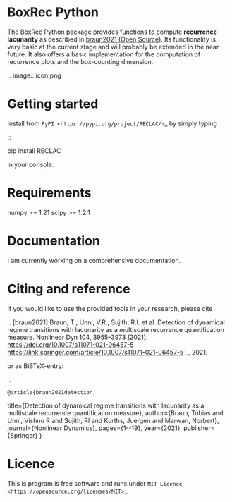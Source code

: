 BoxRec Python
==============

The BoxRec Python package provides functions to compute **recurrence lacunarity** as described in [braun2021 (Open Source)](https://link.springer.com/article/10.1007/s11071-021-06457-5#article-info>). Its functionality is very basic at the current stage and will probably be extended in the near future. It also offers a basic implementation for the computation of recurrence plots and the box-counting dimension.

.. image:: icon.png


Getting started
===============

Install from `PyPI <https://pypi.org/project/RECLAC/>`_ by simply typing

::

   pip install RECLAC

in your console.

Requirements
====

numpy >= 1.21
scipy >= 1.2.1



Documentation
=============

I am currently working on a comprehensive documentation.


Citing and reference
====================
If you would like to use the provided tools in your research, please cite

.. [braun2021] Braun, T., Unni, V.R., Sujith, R.I. et al. Detection of dynamical regime transitions with lacunarity as a multiscale recurrence quantification measure. Nonlinear Dyn 104, 3955–3973 (2021). https://doi.org/10.1007/s11071-021-06457-5 <https://link.springer.com/article/10.1007/s11071-021-06457-5>`_, 2021.

or as BiBTeX-entry:

::

    @article{braun2021detection,
  title={Detection of dynamical regime transitions with lacunarity as a multiscale recurrence quantification measure},
  author={Braun, Tobias and Unni, Vishnu R and Sujith, RI and Kurths, Juergen and Marwan, Norbert},
  journal={Nonlinear Dynamics},
  pages={1--19},
  year={2021},
  publisher={Springer}
}


Licence
=======
This is program is free software and runs under `MIT Licence <https://opensource.org/licenses/MIT>`_.
